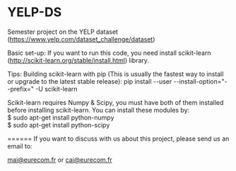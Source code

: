 YELP-DS
=======

Semester project on the YELP dataset (https://www.yelp.com/dataset_challenge/dataset)

Basic set-up:
If you want to run this code, you need install scikit-learn (http://scikit-learn.org/stable/install.html) library.

Tips: Building scikit-learn with pip (This is usually the fastest way to install or upgrade to the latest stable release):
    pip install --user --install-option="--prefix=" -U scikit-learn

Scikit-learn requires Numpy & Scipy, you must have both of them installed before installing scikit-learn. You can install these modules by:  
  $ sudo apt-get install python-numpy  
  $ sudo apt-get install python-scipy  
  
======
If you want to discuss with us about this project, please send us an email to:

mai@eurecom.fr  or
cai@eurecom.fr
